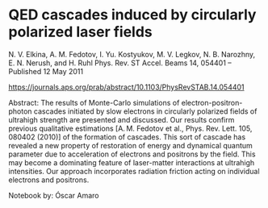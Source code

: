 # QED cascades induced by circularly polarized laser fields

N. V. Elkina, A. M. Fedotov, I. Yu. Kostyukov, M. V. Legkov, N. B. Narozhny, E. N. Nerush, and H. Ruhl
Phys. Rev. ST Accel. Beams 14, 054401 – Published 12 May 2011

https://journals.aps.org/prab/abstract/10.1103/PhysRevSTAB.14.054401

Abstract: The results of Monte-Carlo simulations of electron-positron-photon cascades initiated by slow electrons in circularly polarized fields of ultrahigh strength are presented and discussed. Our results confirm previous qualitative estimations [A. M. Fedotov et al., Phys. Rev. Lett. 105, 080402 (2010)] of the formation of cascades. This sort of cascade has revealed a new property of restoration of energy and dynamical quantum parameter due to acceleration of electrons and positrons by the field. This may become a dominating feature of laser-matter interactions at ultrahigh intensities. Our approach incorporates radiation friction acting on individual electrons and positrons.

Notebook by: Óscar Amaro
